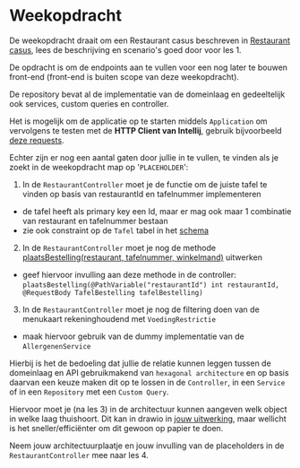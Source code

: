 # Weekopdracht

De weekopdracht draait om een Restaurant casus beschreven in [Restaurant casus](documentatie/restaurant-casus.md), lees de beschrijving en scenario's goed door voor les 1.

De opdracht is om de endpoints aan te vullen voor een nog later te bouwen front-end (front-end is buiten scope van deze weekopdracht).

De repository bevat al de implementatie van de domeinlaag en gedeeltelijk ook services, custom queries en controller.

Het is mogelijk om de applicatie op te starten middels `Application` om vervolgens te testen met de **HTTP Client van Intellij**, gebruik bijvoorbeeld [deze requests](request.http).

Echter zijn er nog een aantal gaten door jullie in te vullen, te vinden als je zoekt in de weekopdracht map op '`PLACEHOLDER`':

1. In de `RestaurantController` moet je de functie om de juiste tafel te vinden op basis van restaurantId en tafelnummer implementeren
  - de tafel heeft als primary key een Id, maar er mag ook maar 1 combinatie van restaurant en tafelnummer bestaan
  - zie ook constraint op de `Tafel` tabel in het [schema](src/main/resources/schema.sql)
2. In de `RestaurantController` moet je nog de methode [plaatsBestelling(restaurant, tafelnummer, winkelmand)](documentatie/stap%202/ontwerp.md) uitwerken
  - geef hiervoor invulling aan deze methode in de controller: 
  `plaatsBestelling(@PathVariable("restaurantId") int restaurantId,
    @RequestBody TafelBestelling tafelBestelling)`
3. In de `RestaurantController` moet je nog de filtering doen van de menukaart rekeninghoudend met `VoedingRestrictie` 
  - maak hiervoor gebruik van de dummy implementatie van de `AllergenenService`

Hierbij is het de bedoeling dat jullie de relatie kunnen leggen tussen de domeinlaag en API gebruikmakend van `hexagonal architecture` en op basis daarvan een keuze maken dit op te lossen in de `Controller`, in een `Service` of in een `Repository` met een `Custom Query`.

Hiervoor moet je (na les 3) in de architectuur kunnen aangeven welk object in welke laag thuishoort.
Dit kan in drawio in [jouw uitwerking](jouw_uitwerking.drawio), maar wellicht is het sneller/efficiënter om dit gewoon op papier te doen.

Neem jouw architectuurplaatje en jouw invulling van de placeholders in de `RestaurantController` mee naar les 4.
